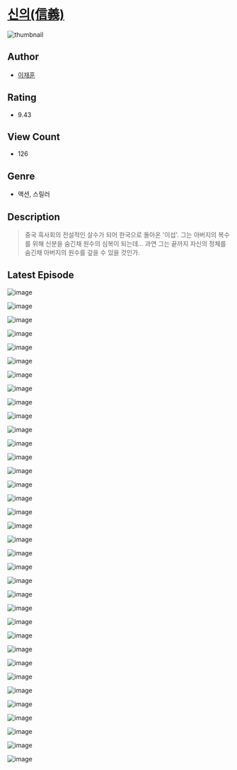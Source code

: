# [신의(信義)](https://comic.naver.com/challenge/list?titleId=810546)
![thumbnail](https://image-comic.pstatic.net/user_contents_data/challenge_comic/2023/05/24/359737/upload_4134977591883216184_480x623.jpeg)

## Author
- [이재훈](https://comic.naver.com/artistTitle?id=359737)

## Rating
- 9.43

## View Count
- 126

## Genre
- 액션, 스릴러

## Description
> 중국 흑사회의 전설적인 살수가 되어 한국으로 돌아온 '이섭'. 그는 아버지의 복수를 위해 신분을 숨긴채 원수의 심복이 되는데... 과연 그는 끝까지 자신의 정체를 숨긴채 아버지의 원수를 갚을 수 있을 것인가.


## Latest Episode
![image](https://image-comic.pstatic.net/user_contents_data/challenge_comic/2023/05/24/359737/upload_3617346183353218610.jpeg)

![image](https://image-comic.pstatic.net/user_contents_data/challenge_comic/2023/05/24/359737/upload_7089844727800412208.jpeg)

![image](https://image-comic.pstatic.net/user_contents_data/challenge_comic/2023/05/24/359737/upload_3487254382215783479.jpeg)

![image](https://image-comic.pstatic.net/user_contents_data/challenge_comic/2023/05/24/359737/upload_7305460065353937205.jpeg)

![image](https://image-comic.pstatic.net/user_contents_data/challenge_comic/2023/05/24/359737/upload_7161902295383630690.jpeg)

![image](https://image-comic.pstatic.net/user_contents_data/challenge_comic/2023/05/24/359737/upload_7149854981572997682.jpeg)

![image](https://image-comic.pstatic.net/user_contents_data/challenge_comic/2023/05/24/359737/upload_3689400487597467234.jpeg)

![image](https://image-comic.pstatic.net/user_contents_data/challenge_comic/2023/05/24/359737/upload_7090128405407283504.jpeg)

![image](https://image-comic.pstatic.net/user_contents_data/challenge_comic/2023/05/24/359737/upload_7003770542354490167.jpeg)

![image](https://image-comic.pstatic.net/user_contents_data/challenge_comic/2023/05/24/359737/upload_3977014252474218081.jpeg)

![image](https://image-comic.pstatic.net/user_contents_data/challenge_comic/2023/05/24/359737/upload_3906934490855924068.jpeg)

![image](https://image-comic.pstatic.net/user_contents_data/challenge_comic/2023/05/24/359737/upload_4123387825267095348.jpeg)

![image](https://image-comic.pstatic.net/user_contents_data/challenge_comic/2023/05/24/359737/upload_3846979225519339056.jpeg)

![image](https://image-comic.pstatic.net/user_contents_data/challenge_comic/2023/05/24/359737/upload_3976735870625658468.jpeg)

![image](https://image-comic.pstatic.net/user_contents_data/challenge_comic/2023/05/24/359737/upload_3474638408863016036.jpeg)

![image](https://image-comic.pstatic.net/user_contents_data/challenge_comic/2023/05/24/359737/upload_3617290331699110450.jpeg)

![image](https://image-comic.pstatic.net/user_contents_data/challenge_comic/2023/05/24/359737/upload_7291669951913537635.jpeg)

![image](https://image-comic.pstatic.net/user_contents_data/challenge_comic/2023/05/24/359737/upload_3918752227289883237.jpeg)

![image](https://image-comic.pstatic.net/user_contents_data/challenge_comic/2023/05/24/359737/upload_7090127310093115959.jpeg)

![image](https://image-comic.pstatic.net/user_contents_data/challenge_comic/2023/05/24/359737/upload_7365694593694775088.jpeg)

![image](https://image-comic.pstatic.net/user_contents_data/challenge_comic/2023/05/24/359737/upload_3486740699832070961.jpeg)

![image](https://image-comic.pstatic.net/user_contents_data/challenge_comic/2023/05/24/359737/upload_7378359876658160225.jpeg)

![image](https://image-comic.pstatic.net/user_contents_data/challenge_comic/2023/05/24/359737/upload_3472901373764645429.jpeg)

![image](https://image-comic.pstatic.net/user_contents_data/challenge_comic/2023/05/24/359737/upload_3618754872513475897.jpeg)

![image](https://image-comic.pstatic.net/user_contents_data/challenge_comic/2023/05/24/359737/upload_7233733425137804342.jpeg)

![image](https://image-comic.pstatic.net/user_contents_data/challenge_comic/2023/05/24/359737/upload_3631366279454144354.jpeg)

![image](https://image-comic.pstatic.net/user_contents_data/challenge_comic/2023/05/24/359737/upload_7003998166340088677.jpeg)

![image](https://image-comic.pstatic.net/user_contents_data/challenge_comic/2023/05/24/359737/upload_7076334126536996662.jpeg)

![image](https://image-comic.pstatic.net/user_contents_data/challenge_comic/2023/05/24/359737/upload_4049637889529898289.jpeg)

![image](https://image-comic.pstatic.net/user_contents_data/challenge_comic/2023/05/24/359737/upload_7293074256634078008.jpeg)

![image](https://image-comic.pstatic.net/user_contents_data/challenge_comic/2023/05/24/359737/upload_7148391514432889910.jpeg)

![image](https://image-comic.pstatic.net/user_contents_data/challenge_comic/2023/05/24/359737/upload_7305740402231227192.jpeg)

![image](https://image-comic.pstatic.net/user_contents_data/challenge_comic/2023/05/24/359737/upload_3762023256311280695.jpeg)

![image](https://image-comic.pstatic.net/user_contents_data/challenge_comic/2023/05/24/359737/upload_7234250164749547314.jpeg)

![image](https://image-comic.pstatic.net/user_contents_data/challenge_comic/2023/05/24/359737/upload_3473458821864960050.jpeg)
